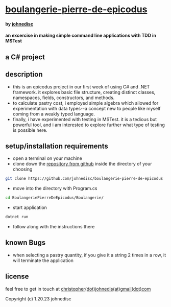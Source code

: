 
# [boulangerie-pierre-de-epicodus](https://github.com/johnedisc/boulangerie-pierre-de-epicodus)

#### by [johnedisc](https://johnedisc.github.io)

#### an excercise in making simple command line applications with TDD in MSTest

## a C# project

## description

* this is an epicodus project in our first week of using C# and .NET framework. it explores basic file structure, creating distinct classes, namespaces, fields, constructors, and methods.
* to calculate pastry cost, i employed simple algebra which allowed for experimentation with data types--a concept new to people like myself coming from a weakly typed language.  
* finally, i have experimented with testing in MSTest. it is a tedious but powerful tool, and i am interested to explore further what type of testing is possible here.

## setup/installation requirements

* open a terminal on your machine
* clone down the [repository from github](https://github.com/johnedisc/boulangerie-pierre-de-epicodus) inside the directory of your choosing
```bash
git clone https://github.com/johnedisc/boulangerie-pierre-de-epicodus
```
* move into the directory with Program.cs
```bash
cd BoulangeriePierreDeEpicodus/Boulangerie/
```
* start application
```bash
dotnet run
```
* follow along with the instructions there

## known Bugs

* when selecting a pastry quantity, if you give it a string 2 times in a row, it will terminate the application

## license

feel free to get in touch at [christopher(dot)johnedis(at)gmail(dot)com](christopher.johnedis@gmail.com)

Copyright (c) 1.20.23 johnedisc
